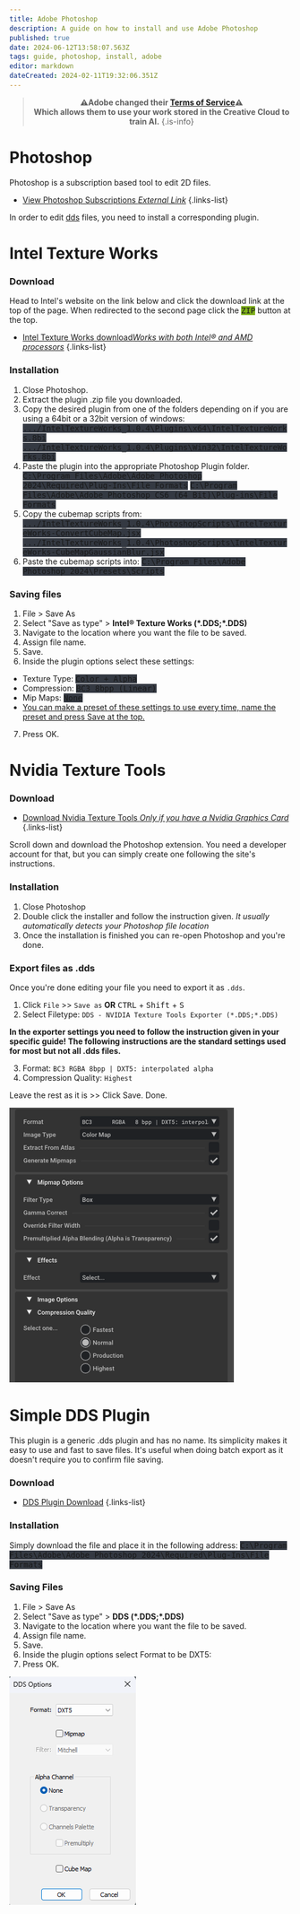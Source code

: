 ```yaml
---
title: Adobe Photoshop
description: A guide on how to install and use Adobe Photoshop
published: true
date: 2024-06-12T13:58:07.563Z
tags: guide, photoshop, install, adobe
editor: markdown
dateCreated: 2024-02-11T19:32:06.351Z
---
```


> **<p align="center" style="bold"> ⚠️Adobe changed their [Terms of Service](https://blog.adobe.com/en/publish/2024/06/06/clarification-adobe-terms-of-use)⚠️ <br> Which allows them to use your work stored in the Creative Cloud to train AI.** 
{.is-info}

# Photoshop
Photoshop is a subscription based tool to edit 2D files. 
- [View Photoshop Subscriptions *External Link*](https://www.adobe.com/de/products/photoshop.html)
{.links-list}

In order to edit [dds](/specific-guide/filetypes) files, you need to install a corresponding plugin.

# Intel Texture Works
### Download
Head to Intel's website on the link below and click the download link at the top of the page.
When redirected to the second page click the <kbd style="background:#7cad18">ZIP</kbd> button at the top.
- <a href="https://www.intel.com/content/www/us/en/developer/articles/tool/intel-texture-works-plugin.html">Intel Texture Works download*Works with both Intel&reg; and AMD processors*</a>
{.links-list}
### Installation
1. Close Photoshop.
2. Extract the plugin .zip file you downloaded.
3. Copy the desired plugin from one of the folders depending on if you are using a 64bit or a 32bit version of windows:
<kbd style="background-color:#343942"> .../IntelTextureWorks_1.0.4\Plugins\x64\IntelTextureWorks.8bi</kbd>
<kbd style="background-color:#343942">	 .../IntelTextureWorks_1.0.4\Plugins\Win32\IntelTextureWorks.8bi</kbd>
4. Paste the plugin into the appropriate Photoshop Plugin folder.
<kbd style="background-color:#343942">	C:\Program Files\Adobe\Adobe Photoshop 2024\Required\Plug-Ins\File Formats</kbd>
<kbd style="background-color:#343942">	 C:\Program Files\Adobe\Adobe Photoshop CS6 (64 Bit)\Plug-ins\File Formats</kbd>
5. Copy the cubemap scripts from:
<kbd style="background-color:#343942">	.../IntelTextureWorks_1.0.4\PhotoshopScripts\IntelTextureWorks-ConvertCubeMap.jsx</kbd>
<kbd style="background-color:#343942">	 .../IntelTextureWorks_1.0.4\PhotoshopScripts\IntelTextureWorks-CubeMapGaussianBlur.jsx</kbd>
6. Paste the cubemap scripts into:
<kbd style="background-color:#343942">	 C:\Program Files\Adobe Photoshop 2024\Presets\Scripts</kbd>
### Saving files
1. File > Save As
2. Select "Save as type" > **Intel&reg; Texture Works (\*.DDS;\*.DDS)**
3. Navigate to the location where you want the file to be saved.
4. Assign file name.
5. Save.
6. Inside the plugin options select these settings:
- Texture Type: <kbd style="background-color:#343942">Color + Alpha</kbd>
- Compression: <kbd style="background-color:#343942">BC3   8bpp  (Linear)</kbd>
- Mip Maps: <kbd style="background-color:#343942"> None</kbd>
- <u>You can make a preset of these settings to use every time, name the preset and press Save at the top.</u>
7. Press OK.

# Nvidia Texture Tools

### Download
- [Download Nvidia Texture Tools *Only if you have a Nvidia Graphics Card*](https://developer.nvidia.com/nvidia-texture-tools-exporter)
{.links-list}

Scroll down and download the Photoshop extension. You need a developer account for that, but you can simply create one following the site's instructions.

### Installation

1. Close Photoshop
2. Double click the installer and follow the instruction given. *It usually automatically detects your Photoshop file location*
3. Once the installation is finished you can re-open Photoshop and you're done.

### Export files as .dds
Once you're done editing your file you need to export it as `.dds`.

1. Click `File` >> `Save as` **OR** <kbd>CTRL</kbd> + <kbd>Shift</kbd> + <kbd>S</kbd>
2. Select Filetype: `DDS - NVIDIA Texture Tools Exporter (*.DDS;*.DDS)`

**In the exporter settings you need to follow the instruction given in your specific guide! The following instructions are the standard settings used for most but not all .dds files.**

3. Format: `BC3 RGBA 8bpp | DXT5: interpolated alpha` 
4. Compression Quality: `Highest`

Leave the rest as it is >> Click Save. Done.

![nvidia_txt_showcase.png](/user-pictures/vector/general-guides/nvidia_txt_showcase.png)

# Simple DDS Plugin


This plugin is a generic .dds plugin and has no name.
Its simplicity makes it easy to use and fast to save files.
It's useful when doing batch export as it doesn't require you to confirm file saving.

### Download
- [DDS Plugin Download](/user-pictures/bud/dds.8bi)
{.links-list}

### Installation
 Simply download the file and place it in the following address:
 <kbd style="background-color:#343942">	C:\Program Files\Adobe\Adobe Photoshop 2024\Required\Plug-Ins\File Formats</kbd>

### Saving Files

1. File > Save As
2. Select "Save as type" > **DDS (\*.DDS;\*.DDS)**
3. Navigate to the location where you want the file to be saved.
4. Assign file name.
5. Save.
6. Inside the plugin options select Format to be DXT5:
7. Press OK.

![ddsplg.png](/user-pictures/bud/ddsplg.png)
